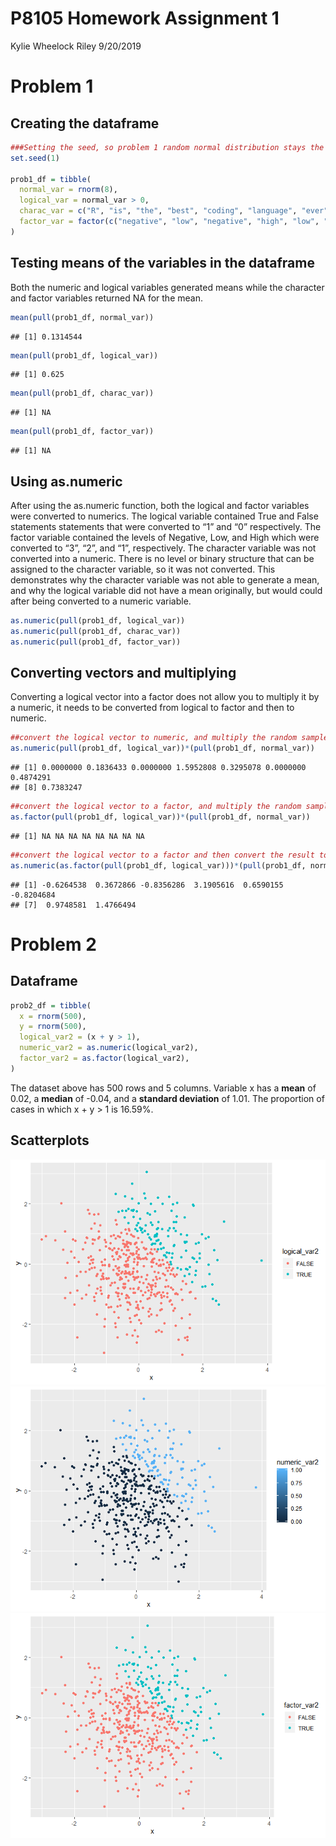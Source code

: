 P8105 Homework Assignment 1
================
Kylie Wheelock Riley
9/20/2019

# Problem 1

## Creating the dataframe

``` r
###Setting the seed, so problem 1 random normal distribution stays the same
set.seed(1)

prob1_df = tibble(
  normal_var = rnorm(8),
  logical_var = normal_var > 0,
  charac_var = c("R", "is", "the", "best", "coding", "language", "ever", "!"),  
  factor_var = factor(c("negative", "low", "negative", "high", "low", "negative", "low", "low"))
)
```

## Testing means of the variables in the dataframe

Both the numeric and logical variables generated means while the
character and factor variables returned NA for the mean.

``` r
mean(pull(prob1_df, normal_var))
```

    ## [1] 0.1314544

``` r
mean(pull(prob1_df, logical_var))
```

    ## [1] 0.625

``` r
mean(pull(prob1_df, charac_var))
```

    ## [1] NA

``` r
mean(pull(prob1_df, factor_var))
```

    ## [1] NA

## Using as.numeric

After using the as.numeric function, both the logical and factor
variables were converted to numerics. The logical variable contained
True and False statements statements that were converted to “1” and “0”
respectively. The factor variable contained the levels of Negative, Low,
and High which were converted to “3”, “2”, and “1”, respectively. The
character variable was not converted into a numeric. There is no level
or binary structure that can be assigned to the character variable, so
it was not converted. This demonstrates why the character variable was
not able to generate a mean, and why the logical variable did not have a
mean originally, but would could after being converted to a numeric
variable.

``` r
as.numeric(pull(prob1_df, logical_var))
as.numeric(pull(prob1_df, charac_var))
as.numeric(pull(prob1_df, factor_var))
```

## Converting vectors and multiplying

Converting a logical vector into a factor does not allow you to multiply
it by a numeric, it needs to be converted from logical to factor and
then to
numeric.

``` r
##convert the logical vector to numeric, and multiply the random sample by the result
as.numeric(pull(prob1_df, logical_var))*(pull(prob1_df, normal_var))
```

    ## [1] 0.0000000 0.1836433 0.0000000 1.5952808 0.3295078 0.0000000 0.4874291
    ## [8] 0.7383247

``` r
##convert the logical vector to a factor, and multiply the random sample by the result
as.factor(pull(prob1_df, logical_var))*(pull(prob1_df, normal_var)) 
```

    ## [1] NA NA NA NA NA NA NA NA

``` r
##convert the logical vector to a factor and then convert the result to numeric, and multiply the random sample by the result
as.numeric(as.factor(pull(prob1_df, logical_var)))*(pull(prob1_df, normal_var))
```

    ## [1] -0.6264538  0.3672866 -0.8356286  3.1905616  0.6590155 -0.8204684
    ## [7]  0.9748581  1.4766494

# Problem 2

## Dataframe

``` r
prob2_df = tibble(
  x = rnorm(500),
  y = rnorm(500),
  logical_var2 = (x + y > 1),
  numeric_var2 = as.numeric(logical_var2),
  factor_var2 = as.factor(logical_var2),
)
```

The dataset above has 500 rows and 5 columns. Variable x has a **mean**
of 0.02, a **median** of -0.04, and a **standard deviation** of 1.01.
The proportion of cases in which x + y \> 1 is
16.59%.

## Scatterplots

![](p8105_hw1_kmw2189_files/figure-gfm/yx_scatter-1.png)<!-- -->![](p8105_hw1_kmw2189_files/figure-gfm/yx_scatter-2.png)<!-- -->![](p8105_hw1_kmw2189_files/figure-gfm/yx_scatter-3.png)<!-- -->
